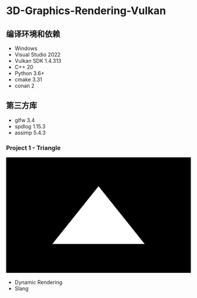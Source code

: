 # 3D-Graphics-Rendering-Vulkan

## 编译环境和依赖
* Windows
* Visual Studio 2022
* Vulkan SDK 1.4.313
* C++ 20
* Python 3.6+
* cmake 3.31
* conan 2

## 第三方库
* glfw 3.4
* spdlog 1.15.3
* assimp 5.4.3

### Project 1 - Triangle
![](https://github.com/jgw2000/3D-Graphics-Rendering-Vulkan/blob/main/project1/triangle.png)

* Dynamic Rendering
* Slang